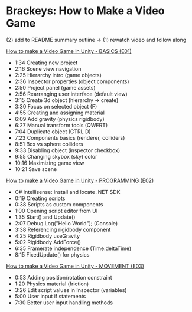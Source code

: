 # Brackeys: How to Make a Video Game

(2) add to README summary outline -> (1) rewatch video and follow along

[How to make a Video Game in Unity - BASICS (E01)](https://www.youtube.com/watch?v=IlKaB1etrik&list=PLPV2KyIb3jR5QFsefuO2RlAgWEz6EvVi6&index=2)

- 1:34 Creating new project
- 2:16 Scene view navigation
- 2:25 Hierarchy intro (game objects)
- 2:36 Inspector properties (object components)
- 2:50 Project panel (game assets)
- 2:56 Rearranging user interface (default view)
- 3:15 Create 3d object (hierarchy -> create)
- 3:30 Focus on selected object (F)
- 4:55 Creating and assigning material
- 6:09 Add gravity (physics rigidbody)
- 6:27 Manual transform tools (QWERT)
- 7:04 Duplicate object (CTRL D)
- 7:23 Components basics (renderer, colliders)
- 8:51 Box vs sphere colliders
- 9:33 Disabling object (inspector checkbox)
- 9:55 Changing skybox (sky) color
- 10:16 Maximizing game view
- 10:21 Save scene

[How to make a Video Game in Unity - PROGRAMMING (E02)](https://www.youtube.com/watch?v=9ZEu_I-ido4&list=PLPV2KyIb3jR5QFsefuO2RlAgWEz6EvVi6&index=3)

- C# Intellisense: install and locate .NET SDK
- 0:19 Creating scripts
- 0:38 Scripts as custom components
- 1:00 Opening script editor from UI
- 1:35 Start() and Update()
- 2:07 Debug.Log("Hello World"); (Console)
- 3:38 Referencing rigidbody component
- 4:25 Rigidbody useGravity
- 5:02 Rigidbody AddForce()
- 6:35 Framerate independence (Time.deltaTime)
- 8:15 FixedUpdate() for physics

[How to make a Video Game in Unity - MOVEMENT (E03)](https://www.youtube.com/watch?v=Au8oX5pu5u4&list=PLPV2KyIb3jR5QFsefuO2RlAgWEz6EvVi6&index=4)

- 0:53 Adding position/rotation constraint
- 1:20 Physics material (friction)
- 3:26 Edit script values in Inspector (variables)
- 5:00 User input if statements
- 7:30 Better user input handling methods

